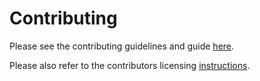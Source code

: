 # Contributing

Please see the contributing guidelines and guide [here](https://docs.byteskript.org/tutorials/contributing-to-byteskript).

Please also refer to the contributors licensing [instructions](https://docs.byteskript.org/readme/licence-information#contributing-to-byteskript).
